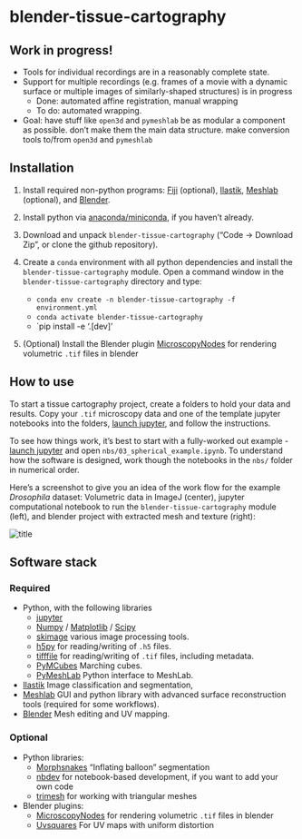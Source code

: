 # blender-tissue-cartography


<!-- WARNING: THIS FILE WAS AUTOGENERATED! DO NOT EDIT! -->

## Work in progress!

- Tools for individual recordings are in a reasonably complete state.
- Support for multiple recordings (e.g. frames of a movie with a dynamic
  surface or multiple images of similarly-shaped structures) is in
  progress
  - Done: automated affine registration, manual wrapping
  - To do: automated wrapping.
- Goal: have stuff like `open3d` and `pymeshlab` be as modular a
  component as possible. don’t make them the main data structure. make
  conversion tools to/from `open3d` and `pymeshlab`

## Installation

1.  Install required non-python programs: [Fiji](https://fiji.sc/)
    (optional), [Ilastik](https://www.ilastik.org/),
    [Meshlab](https://www.meshlab.net/) (optional), and
    [Blender](https://www.blender.org/).

2.  Install python via
    [anaconda/miniconda](https://docs.anaconda.com/miniconda/miniconda-install/),
    if you haven’t already.

3.  Download and unpack `blender-tissue-cartography` (“Code -\> Download
    Zip”, or clone the github repository).

4.  Create a `conda` environment with all python dependencies and
    install the `blender-tissue-cartography` module. Open a command
    window in the `blender-tissue-cartography` directory and type:

    - `conda env create -n blender-tissue-cartography -f environment.yml`
    - `conda activate blender-tissue-cartography`
    - \`pip install -e ‘.\[dev\]’

5.  (Optional) Install the Blender plugin
    [MicroscopyNodes](https://github.com/oanegros/MicroscopyNodes) for
    rendering volumetric `.tif` files in blender

## How to use

To start a tissue cartography project, create a folders to hold your
data and results. Copy your `.tif` microscopy data and one of the
template jupyter notebooks into the folders, [launch
jupyter](https://docs.jupyter.org/en/latest/running.html), and follow
the instructions.

To see how things work, it’s best to start with a fully-worked out
example - [launch
jupyter](https://docs.jupyter.org/en/latest/running.html) and open
`nbs/03_spherical_example.ipynb`. To understand how the software is
designed, work though the notebooks in the `nbs/` folder in numerical
order.

Here’s a screenshot to give you an idea of the work flow for the example
*Drosophila* dataset: Volumetric data in ImageJ (center), jupyter
computational notebook to run the `blender-tissue-cartography` module
(left), and blender project with extracted mesh and texture (right):

![title](screenshot_readme.png)

## Software stack

### Required

- Python, with the following libraries
  - [jupyter](https://jupyter.org/)
  - [Numpy](https://numpy.org/) / [Matplotlib](https://matplotlib.org/)
    / [Scipy](https://scipy.org/)
  - [skimage](https://scikit-image.org) various image processing tools.
  - [h5py](https://www.h5py.org/) for reading/writing of `.h5` files.
  - [tifffile](https://github.com/cgohlke/tifffile/) for reading/writing
    of `.tif` files, including metadata.
  - [PyMCubes](https://github.com/pmneila/PyMCubes) Marching cubes.
  - [PyMeshLab](https://pymeshlab.readthedocs.io/en/latest/index.html)
    Python interface to MeshLab.
- [Ilastik](https://www.ilastik.org/) Image classification and
  segmentation,
- [Meshlab](https://www.meshlab.net/) GUI and python library with
  advanced surface reconstruction tools (required for some workflows).
- [Blender](https://www.blender.org/) Mesh editing and UV mapping.

### Optional

- Python libraries:
  - [Morphsnakes](https://github.com/pmneila/morphsnakes) “Inflating
    balloon” segmentation
  - [nbdev](https://nbdev.fast.ai/tutorials/tutorial.html) for
    notebook-based development, if you want to add your own code
  - [trimesh](https://trimesh.org/) for working with triangular meshes
- Blender plugins:
  - [MicroscopyNodes](https://github.com/oanegros/MicroscopyNodes) for
    rendering volumetric `.tif` files in blender
  - [Uvsquares](https://github.com/Radivarig/UvSquares) For UV maps with
    uniform distortion
